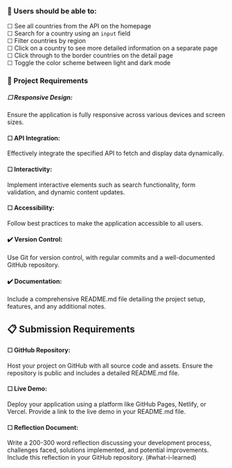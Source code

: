 ### 🎯 Users should be able to:

☐ See all countries from the API on the homepage<br>
☐ Search for a country using an `input` field<br>
☐ Filter countries by region<br>
☐ Click on a country to see more detailed information on a separate page<br>
☐ Click through to the border countries on the detail page<br>
☐ Toggle the color scheme between light and dark mode

### 📌 Project Requirements

##### ☐ Responsive Design:

Ensure the application is fully responsive across various devices and screen sizes.

#### ☐ API Integration:

Effectively integrate the specified API to fetch and display data dynamically.

#### ☐ Interactivity:

Implement interactive elements such as search functionality, form validation, and dynamic content updates.

#### ☐ Accessibility:

Follow best practices to make the application accessible to all users.

#### ✔️ Version Control:

Use Git for version control, with regular commits and a well-documented GitHub repository.

#### ✔️ Documentation:

Include a comprehensive README.md file detailing the project setup, features, and any additional notes.

## 📋 Submission Requirements

#### ☐ GitHub Repository:

Host your project on GitHub with all source code and assets.
Ensure the repository is public and includes a detailed README.md file.

#### ☐ Live Demo:

Deploy your application using a platform like GitHub Pages, Netlify, or Vercel.
Provide a link to the live demo in your README.md file.

#### ☐ Reflection Document:

Write a 200-300 word reflection discussing your development process, challenges faced, solutions implemented, and potential improvements.
Include this reflection in your GitHub repository. (#what-i-learned)
